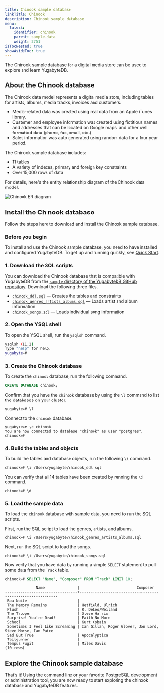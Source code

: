 ```yaml
---
title: Chinook sample database
linkTitle: Chinook
description: Chinook sample database
menu:
  latest:
    identifier: chinook
    parent: sample-data
    weight: 2751
isTocNested: true
showAsideToc: true
---
```


The Chinook sample database for a digital media store can be used to explore and learn YugabyteDB.

## About the Chinook database

The Chinook data model represents a digital media store, including tables for artists, albums, media tracks, invoices and customers.

- Media-related data was created using real data from an Apple iTunes library.
- Customer and employee information was created using fictitious names and addresses that can be located on Google maps, and other well formatted data (phone, fax, email, etc.)
- Sales information was auto generated using random data for a four year period.
  
The Chinook sample database includes:

- 11 tables
- A variety of indexes, primary and foreign key constraints
- Over 15,000 rows of data

For details, here's the entity relationship diagram of the Chinook data model.

![Chinook ER diagram](/images/sample-data/chinook/chinook-er-diagram.png)

## Install the Chinook database

Follow the steps here to download and install the Chinook sample database.

### Before you begin

To install and use the Chinook sample database, you need to have installed and configured YugabyteDB. To get up and running quickly, see [Quick Start](/latest/quick-start/).

### 1. Download the SQL scripts

You can download the Chinook database that is compatible with YugabyteDB from the [`sample` directory of the YugabyteDB GitHub repository](https://github.com/yugabyte/yugabyte-db/tree/master/sample). Download the following three files.

- [`chinook_ddl.sql`](https://raw.githubusercontent.com/yugabyte/yugabyte-db/42799a519726c75f502f463795ac6cd3ebda40c2/sample/chinook_ddl.sql) — Creates the tables and constraints
- [`chinook_genres_artists_albums.sql`](https://raw.githubusercontent.com/yugabyte/yugabyte-db/42799a519726c75f502f463795ac6cd3ebda40c2/sample/chinook_genres_artists_albums.sql) — Loads artist and album information
- [`chinook_songs.sql`](https://raw.githubusercontent.com/yugabyte/yugabyte-db/42799a519726c75f502f463795ac6cd3ebda40c2/sample/chinook_songs.sql) — Loads individual song information

### 2. Open the YSQL shell

To open the YSQL shell, run the `ysqlsh` command.

```sh
ysqlsh (11.2)
Type "help" for help.
yugabyte=#
```

### 3. Create the Chinook database

To create the `chinook` database, run the following command.

```sql
CREATE DATABASE chinook;
```

Confirm that you have the `chinook` database by using the `\l` command to list the databases on your cluster.

```
yugabyte=# \l
```

Connect to the `chinook` database.

```
yugabyte=# \c chinook
You are now connected to database "chinook" as user "postgres".
chinook=#
```

### 4. Build the tables and objects

To build the tables and database objects, run the following `\i` command.

```
chinook=# \i /Users/yugabyte/chinook_ddl.sql
```

You can verify that all 14 tables have been created by running the `\d` command.

```
chinook=# \d
```

### 5. Load the sample data

To load the `chinook` database with sample data, you need to run the SQL scripts.

First, run the SQL script to load the genres, artists, and albums.

```
chinook=# \i /Users/yugabyte/chinook_genres_artists_albums.sql
```

Next, run the SQL script to load the songs.

```
chinook=# \i /Users/yugabyte/chinook_songs.sql
```

Now verify that you have data by running a simple `SELECT` statement to pull some data from the `Track` table.

```sql
chinook=# SELECT "Name", "Composer" FROM "Track" LIMIT 10;
```

```
              Name               |                          Composer
---------------------------------+------------------------------------------------------------
 Boa Noite                       |
 The Memory Remains              | Hetfield, Ulrich
 Plush                           | R. DeLeo/Weiland
 The Trooper                     | Steve Harris
 Surprise! You're Dead!          | Faith No More
 School                          | Kurt Cobain
 Sometimes I Feel Like Screaming | Ian Gillan, Roger Glover, Jon Lord, Steve Morse, Ian Paice
 Sad But True                    | Apocalyptica
 Tailgunner                      |
 Tempus Fugit                    | Miles Davis
(10 rows)
```

## Explore the Chinook sample database

That’s it! Using the command line or your favorite PostgreSQL development or administration tool, you are now ready to start exploring the chinook database and YugabyteDB features.
